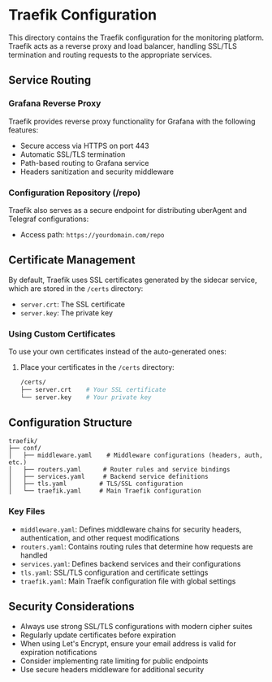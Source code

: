 # Traefik Configuration

This directory contains the Traefik configuration for the monitoring platform. Traefik acts as a reverse proxy and load balancer, handling SSL/TLS termination and routing requests to the appropriate services.

## Service Routing

### Grafana Reverse Proxy

Traefik provides reverse proxy functionality for Grafana with the following features:

- Secure access via HTTPS on port 443
- Automatic SSL/TLS termination
- Path-based routing to Grafana service
- Headers sanitization and security middleware

### Configuration Repository (/repo)

Traefik also serves as a secure endpoint for distributing uberAgent and Telegraf configurations:

- Access path: `https://yourdomain.com/repo`


## Certificate Management

By default, Traefik uses SSL certificates generated by the sidecar service, which are stored in the `/certs` directory:
- `server.crt`: The SSL certificate
- `server.key`: The private key

### Using Custom Certificates

To use your own certificates instead of the auto-generated ones:

1. Place your certificates in the `/certs` directory:
   ```bash
   /certs/
   ├── server.crt    # Your SSL certificate
   └── server.key    # Your private key
   ```

## Configuration Structure

```
traefik/
├── conf/
│   ├── middleware.yaml    # Middleware configurations (headers, auth, etc.)
│   ├── routers.yaml      # Router rules and service bindings
│   ├── services.yaml     # Backend service definitions
│   ├── tls.yaml         # TLS/SSL configuration
│   └── traefik.yaml     # Main Traefik configuration
```

### Key Files

- `middleware.yaml`: Defines middleware chains for security headers, authentication, and other request modifications
- `routers.yaml`: Contains routing rules that determine how requests are handled
- `services.yaml`: Defines backend services and their configurations
- `tls.yaml`: SSL/TLS configuration and certificate settings
- `traefik.yaml`: Main Traefik configuration file with global settings

## Security Considerations

- Always use strong SSL/TLS configurations with modern cipher suites
- Regularly update certificates before expiration
- When using Let's Encrypt, ensure your email address is valid for expiration notifications
- Consider implementing rate limiting for public endpoints
- Use secure headers middleware for additional security

